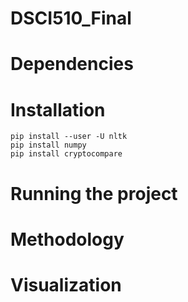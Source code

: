 # DSCI510_Final

# Dependencies

# Installation

```
pip install --user -U nltk
pip install numpy
pip install cryptocompare
```

# Running the project

# Methodology

# Visualization
